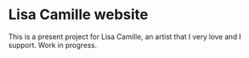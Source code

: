 # Lisa Camille website
This is a present project for Lisa Camille, an artist that I very love and I support. Work in progress.